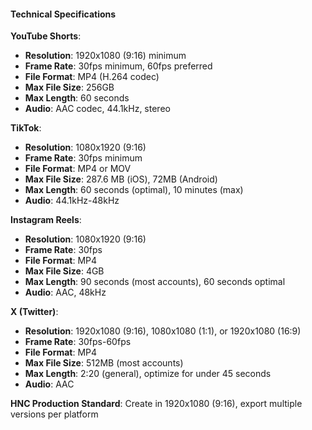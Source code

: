 #### Technical Specifications

**YouTube Shorts**:
- **Resolution**: 1920x1080 (9:16) minimum
- **Frame Rate**: 30fps minimum, 60fps preferred
- **File Format**: MP4 (H.264 codec)
- **Max File Size**: 256GB
- **Max Length**: 60 seconds
- **Audio**: AAC codec, 44.1kHz, stereo

**TikTok**:
- **Resolution**: 1080x1920 (9:16)
- **Frame Rate**: 30fps minimum
- **File Format**: MP4 or MOV
- **Max File Size**: 287.6 MB (iOS), 72MB (Android)
- **Max Length**: 60 seconds (optimal), 10 minutes (max)
- **Audio**: 44.1kHz-48kHz

**Instagram Reels**:
- **Resolution**: 1080x1920 (9:16)
- **Frame Rate**: 30fps
- **File Format**: MP4
- **Max File Size**: 4GB
- **Max Length**: 90 seconds (most accounts), 60 seconds optimal
- **Audio**: AAC, 48kHz

**X (Twitter)**:
- **Resolution**: 1920x1080 (9:16), 1080x1080 (1:1), or 1920x1080 (16:9)
- **Frame Rate**: 30fps-60fps
- **File Format**: MP4
- **Max File Size**: 512MB (most accounts)
- **Max Length**: 2:20 (general), optimize for under 45 seconds
- **Audio**: AAC

**HNC Production Standard**: Create in 1920x1080 (9:16), export multiple versions per platform
